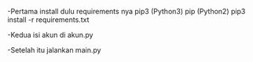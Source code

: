 -Pertama install dulu requirements nya
pip3 (Python3)
pip  (Python2)
pip3 install -r requirements.txt

-Kedua isi akun di akun.py

-Setelah itu jalankan main.py
